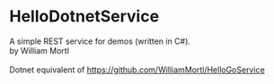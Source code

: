 # HelloDotnetService
A simple REST service for demos (written in C#). <br>
by William Mortl <br><br>
Dotnet equivalent of https://github.com/WilliamMortl/HelloGoService
